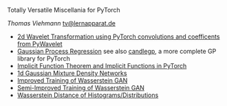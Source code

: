 Totally Versatile Miscellania for PyTorch

*Thomas Viehmann* <tv@lernapparat.de>

- [2d Wavelet Transformation using PyTorch convolutions and coefficents from PyWavelet](misc/2D-Wavelet-Transform.ipynb)
- [Gaussian Process Regression](misc/gaussian_process_regression_basic.ipynb) see also [candlegp](https://github.com/t-vi/candlegp), a more complete GP library for PyTorch
- [Implicit Function Theorem and Implicit Functions in PyTorch](misc/Implicit_Functions_Pytorch.ipynb)
- [1d Gaussian Mixture Density Networks](misc/Mixture_Density_Network_Gaussian_1d.ipynb)
- [Improved Training of Wasserstein GAN](wasserstein-distance/Improved_Training_of_Wasserstein_GAN.ipynb)
- [Semi-Improved Training of Wasserstein GAN](wasserstein-distance/Semi-Improved_Training_of_Wasserstein_GAN.ipynb)
- [Wasserstein Distance of Histograms/Distributions](wasserstein-distance/Pytorch_Wasserstein.ipynb)
